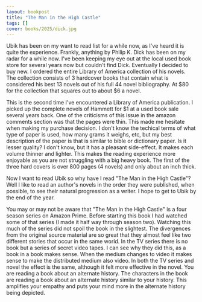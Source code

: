 ```yaml
---
layout: bookpost
title: "The Man in the High Castle"
tags: []
cover: books/2025/dick.jpg
---
```


Ubik has been on my want to read list for a while now, as I've heard it is quite the experience.  Frankly, anything by Philip K. Dick has been on my radar for a while now.  I've been keeping my eye out at the local used book store for several years now but couldn't find Dick.  Eventually I decided to buy new. I ordered the entire Library of America collection of his novels.  The collection consists of 3 hardcover books that contain what is considered his best 13 novels out of his full 44 novel bibliography.  At $80 for the collection that squares out to about $6 a novel.

This is the second time I've encountered a Library of America publication.  I picked up the complete novels of Hammett for $1 at a used book sale several years back.  One of the criticisms of this issue in the amazon comments section was that the pages were thin.  This made me hesitate when making my purchase decision.  I don't know the techical terms of what type of paper is used, how many grams it weighs, etc, but my best description of the paper is that is similar to bible or dictionary paper.  Is it lesser quality?  I don't know, but it has a pleasant side-effect.  It makes each volume thinner and lighter.  This makes the reading experience more enjoyable as you are not struggling with a big heavy book.  The first of the three hard covers is over 800 pages (4 novels) and only about an inch thick.

Now I want to read Ubik so why have I read "The Man in the High Castle"?  Well I like to read an author's novels in the order they were published, when possible, to see their natural progression as a writer.  I hope to get to Ubik by the end of the year.

You may or may not be aware that "The Man in the High Castle" is a four season series on Amazon Prime.  Before starting this book I had watched some of that series (I made it half way through season two).  Watching this much of the series did not spoil the book in the slightest.  The divergences from the original source material are so great that they almost feel like two different stories that occur in the same world. In the TV series there is no book but a series of secret video tapes.  I can see why they did this, as a book in a book makes sense.  When the medium changes to video it makes sense to make the distributed medium also video.  In both the TV series and novel the effect is the same, although it felt more effective in the novel.  You are reading a book about an alternate history.  The characters in the book are reading a book about an alternate history similar to your history.  This amplifies your empathy and puts your mind more in the alternate history being depicted. 

